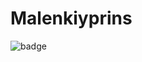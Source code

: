 # Malenkiyprins
![badge](https://img.shields.io/endpoint?url=https://gist.githubusercontent.com/melskiy/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/raw/code-coverage.json)